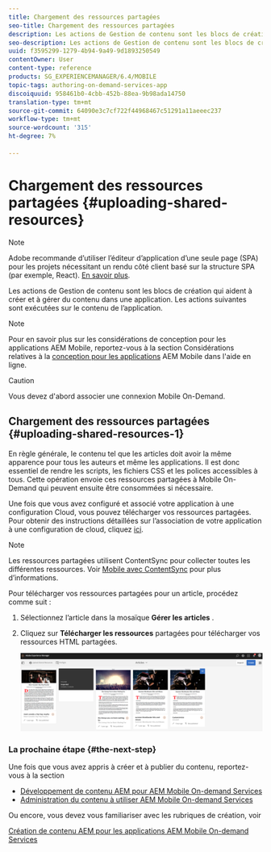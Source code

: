 ```yaml
---
title: Chargement des ressources partagées
seo-title: Chargement des ressources partagées
description: Les actions de Gestion de contenu sont les blocs de création qui aident à créer et à gérer du contenu dans une application. Suivez cette page pour en savoir plus sur le téléchargement de ressources partagées.
seo-description: Les actions de Gestion de contenu sont les blocs de création qui aident à créer et à gérer du contenu dans une application. Suivez cette page pour en savoir plus sur le téléchargement de ressources partagées.
uuid: f3595299-1279-4b94-9a49-9d1893250549
contentOwner: User
content-type: reference
products: SG_EXPERIENCEMANAGER/6.4/MOBILE
topic-tags: authoring-on-demand-services-app
discoiquuid: 958461b0-4cbb-452b-88ea-9b98ada14750
translation-type: tm+mt
source-git-commit: 64090e3c7cf722f44968467c51291a11aeeec237
workflow-type: tm+mt
source-wordcount: '315'
ht-degree: 7%

---
```



# Chargement des ressources partagées {#uploading-shared-resources}

>[!NOTE]
>
>Adobe recommande d’utiliser l’éditeur d’application d’une seule page (SPA) pour les projets nécessitant un rendu côté client basé sur la structure SPA (par exemple, React). [En savoir plus](/help/sites-developing/spa-overview.md).

Les actions de Gestion de contenu sont les blocs de création qui aident à créer et à gérer du contenu dans une application. Les actions suivantes sont exécutées sur le contenu de l’application.

>[!NOTE]
>
>Pour en savoir plus sur les considérations de conception pour les applications AEM Mobile, reportez-vous à la section Considérations relatives à la [conception pour les applications](https://helpx.adobe.com/digital-publishing-solution/help/design-app.html) AEM Mobile dans l&#39;aide en ligne.

>[!CAUTION]
>
>Vous devez d&#39;abord associer une connexion Mobile On-Demand.

## Chargement des ressources partagées {#uploading-shared-resources-1}

En règle générale, le contenu tel que les articles doit avoir la même apparence pour tous les auteurs et même les applications. Il est donc essentiel de rendre les scripts, les fichiers CSS et les polices accessibles à tous. Cette opération envoie ces ressources partagées à Mobile On-Demand qui peuvent ensuite être consommées si nécessaire.

Une fois que vous avez configuré et associé votre application à une configuration Cloud, vous pouvez télécharger vos ressources partagées. Pour obtenir des instructions détaillées sur l’association de votre application à une configuration de cloud, cliquez [ici](/help/mobile/mobile-apps-ondemand-application-create-configure-action.md).

>[!NOTE]
>
>Les ressources partagées utilisent ContentSync pour collecter toutes les différentes ressources. Voir [Mobile avec ContentSync](/help/mobile/mobile-ondemand-contentsync.md) pour plus d’informations.

Pour télécharger vos ressources partagées pour un article, procédez comme suit :

1. Sélectionnez l’article dans la mosaïque **Gérer les articles** .
1. Cliquez sur **Télécharger les ressources** partagées pour télécharger vos ressources HTML partagées.

   ![chlimage_1-133](assets/chlimage_1-133.png)

### La prochaine étape {#the-next-step}

Une fois que vous avez appris à créer et à publier du contenu, reportez-vous à la section

* [Développement de contenu AEM pour AEM Mobile On-demand Services](/help/mobile/aem-mobile-on-demand.md)
* [Administration du contenu à utiliser AEM Mobile On-demand Services](/help/mobile/aem-mobile.md)

Ou encore, vous devez vous familiariser avec les rubriques de création, voir

[Création de contenu AEM pour les applications AEM Mobile On-demand Services](/help/mobile/mobile-apps-ondemand.md)
